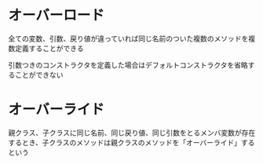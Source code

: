 # オーバーロード

全ての変数、引数、戻り値が違っていれば同じ名前のついた複数のメソッドを複数定義することができる

引数つきのコンストラクタを定義した場合はデフォルトコンストラクタを省略することができない

# オーバーライド

親クラス、子クラスに同じ名前、同じ戻り値、同じ引数をとるメンバ変数が存在するとき、子クラスのメソッドは親クラスのメソッドを「オーバーライド」するという
